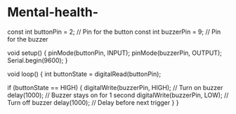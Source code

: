 # Mental-health-
const int buttonPin = 2;  // Pin for the button
const int buzzerPin = 9;  // Pin for the buzzer

void setup() {
  pinMode(buttonPin, INPUT);
  pinMode(buzzerPin, OUTPUT);
  Serial.begin(9600);
}

void loop() {
  int buttonState = digitalRead(buttonPin);

  if (buttonState == HIGH) {
    digitalWrite(buzzerPin, HIGH);  // Turn on buzzer
    delay(1000);                    // Buzzer stays on for 1 second
    digitalWrite(buzzerPin, LOW);   // Turn off buzzer
    delay(1000);                    // Delay before next trigger
  }
}
